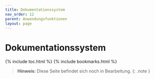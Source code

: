 ```yaml
---
title: Dokumentationssystem
nav_order: 12
parent: Anwendungsfunktionen
layout: page
---
```


# Dokumentationssystem
{% include toc.html %}
{% include bookmarks.html %}

> **Hinweis:** Diese Seite befindet sich noch in Bearbeitung.
{: .note }
